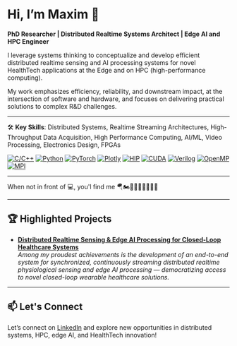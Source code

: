 # Hi, I’m Maxim 👋

**PhD Researcher | Distributed Realtime Systems Architect | Edge AI and HPC Engineer**

I leverage systems thinking to conceptualize and develop efficient distributed realtime sensing and AI processing systems for novel HealthTech applications at the Edge and on HPC (high-performance computing).

My work emphasizes efficiency, reliability, and downstream impact, at the intersection of software and hardware, and focuses on delivering practical solutions to complex R&D challenges.

---

🛠️ **Key Skills**: Distributed Systems, Realtime Streaming Architectures, High-Throughput Data Acquisition, High Performance Computing, AI/ML, Video Processing, Electronics Design, FPGAs

[![C/С++](https://img.shields.io/badge/C\/C++-%2300599C.svg?style=for-the-badge&logo=cplusplus&logoColor=white)](#)
[![Python](https://img.shields.io/badge/Python-%233776AB.svg?style=for-the-badge&logo=python&logoColor=white)](#)
[![PyTorch](https://img.shields.io/badge/PyTorch-%23EE4C2C.svg?style=for-the-badge&logo=pytorch&logoColor=white)](#)
[![Plotly](https://img.shields.io/badge/Plotly-%237A76FF.svg?style=for-the-badge&logo=plotly&logoColor=white)](#)
[![HIP](https://img.shields.io/badge/HIP-%23ED1C24.svg?style=for-the-badge&logo=amd&logoColor=white)](#)
[![CUDA](https://img.shields.io/badge/CUDA-%2376B900.svg?style=for-the-badge&logo=nvidia&logoColor=white)](#)
[![Verilog](https://img.shields.io/badge/Verilog-%231a348f.svg?style=for-the-badge)](#)
[![OpenMP](https://img.shields.io/badge/OpenMP-%2300737d.svg?style=for-the-badge)](#)
[![MPI](https://img.shields.io/badge/MPI-%232980b9.svg?style=for-the-badge)](#)

---

When not in front of 💻, you'l find me 🪂🏍️🧗🏻‍♂️🧑🏻‍🍳🧵

---

## 🏆 Highlighted Projects

- [**Distributed Realtime Sensing & Edge AI Processing for Closed-Loop Healthcare Systems**](https://github.com/maximyudayev/HERMES)  
  *Among my proudest achievements is the development of an end-to-end system for synchronized, continuously streaming distributed realtime physiological sensing and edge AI processing — democratizing access to novel closed-loop wearable healthcare solutions.*

---

## 📫 Let's Connect

Let’s connect on [LinkedIn](https://www.linkedin.com/in/maxim-yudayev/) and explore new opportunities in distributed systems, HPC, edge AI, and HealthTech innovation!
<!-- [Personal Website](https://yudayev.com) -->
